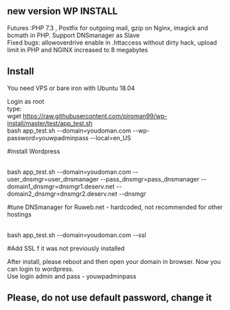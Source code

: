 new version WP INSTALL
---
Futures :PHP 7.3 , Postfix for outgoing mail, gzip on Nginx, imagick and bcmath in PHP. Support DNSmanager as Slave<br>
Fixed bugs: allowoverdrive enable in .httaccess without dirty hack, upload limit in PHP and NGINX increased to 8 megabytes <br>  

Install
--
You need VPS or bare iron with Ubuntu 18.04 <br>

Login as root
<br>
type:
<br>
wget https://raw.githubusercontent.com/piroman99/wp-install/master/test/app_test.sh
<br>
bash app_test.sh --domain=youdoman.com --wp-password=youwpadminpass --local=en_US

#install Wordpress

<br>
bash app_test.sh --domain=youdoman.com  --user_dnsmgr=user_dnsmanager --pass_dnsmgr=pass_dnsmanager --domain1_dnsmgr=dnsmgr1.deserv.net --domain2_dnsmgr=dnsmgr2.deserv.net --dnsmgr 

#tune DNSmanager for Ruweb.net - hardcoded, not recommended for other hostings

<br>
 bash app_test.sh --domain=youdoman.com --ssl 
 
 #Add SSL f it was not previously installed
<br>

After install, please reboot and then open your domain in browser. Now you can login to wordpress.
<br>
Use login admin and pass - youwpadminpass

Please, do not use default password, change it
--
